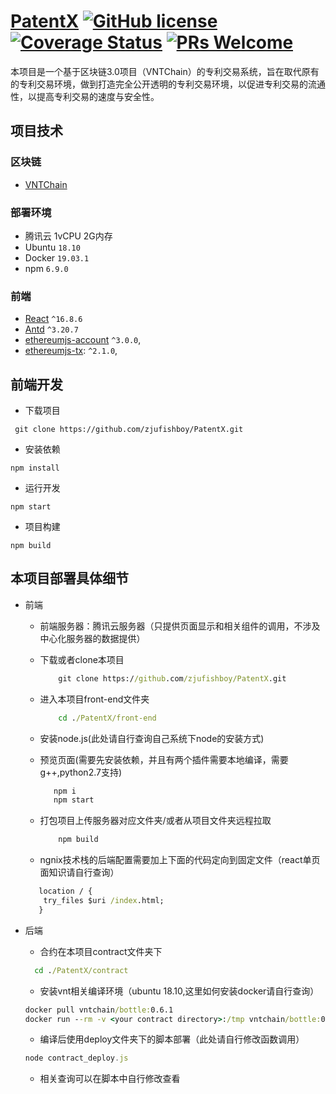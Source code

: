 # [PatentX](https://github.com/zjufishboy/PatentX) [![GitHub license](https://img.shields.io/badge/license-MIT-blue.svg)](https://github.com/facebook/react/blob/master/LICENSE) [![Coverage Status](https://img.shields.io/coveralls/facebook/react/master.svg?style=flat)](https://coveralls.io/github/facebook/react?branch=master) [![PRs Welcome](https://img.shields.io/badge/PRs-welcome-brightgreen.svg)](https://reactjs.org/docs/how-to-contribute.html#your-first-pull-request)
本项目是一个基于区块链3.0项目（VNTChain）的专利交易系统，旨在取代原有的专利交易环境，做到打造完全公开透明的专利交易环境，以促进专利交易的流通性，以提高专利交易的速度与安全性。


## 项目技术

### 区块链
* [VNTChain](http://www.vntchain.io/)

### 部署环境 
* 腾讯云 1vCPU 2G内存 
* Ubuntu `18.10`
* Docker `19.03.1`
* npm `6.9.0`

### 前端
* [React](https://github.com/facebook/react) `^16.8.6`
* [Antd](https://ant.design) `^3.20.7`
* [ethereumjs-account]() `^3.0.0`,
* [ethereumjs-tx](): `^2.1.0`,

## 前端开发
* 下载项目

` git clone https://github.com/zjufishboy/PatentX.git`
* 安装依赖

`npm install`
* 运行开发

`npm start`
* 项目构建

`npm build`



## 本项目部署具体细节

- 前端
  - 前端服务器：腾讯云服务器（只提供页面显示和相关组件的调用，不涉及中心化服务器的数据提供）
  - 下载或者clone本项目

    ```cmd
        git clone https://github.com/zjufishboy/PatentX.git
    ```

  - 进入本项目front-end文件夹

    ```cmd
        cd ./PatentX/front-end
    ```

  - 安装node.js(此处请自行查询自己系统下node的安装方式)
  - 预览页面(需要先安装依赖，并且有两个插件需要本地编译，需要g++,python2.7支持)
  
    ```cmd
       npm i
       npm start
    ```

  - 打包项目上传服务器对应文件夹/或者从项目文件夹远程拉取
  
    ```cmd
        npm build
    ```

  - ngnix技术栈的后端配置需要加上下面的代码定向到固定文件（react单页面知识请自行查询）
  
  ```cmd
     location / {
      try_files $uri /index.html;
     }
  ```

- 后端
  - 合约在本项目contract文件夹下
  
  ```cmd
    cd ./PatentX/contract
  ```

  - 安装vnt相关编译环境（ubuntu 18.10,这里如何安装docker请自行查询）
  
  ```cmd
  docker pull vntchain/bottle:0.6.1
  docker run --rm -v <your contract directory>:/tmp vntchain/bottle:0.6.0 compile -code /tmp/<your contract file name> 
  ```

  - 编译后使用deploy文件夹下的脚本部署（此处请自行修改函数调用）
  
  ```js
  node contract_deploy.js
  ```

  - 相关查询可以在脚本中自行修改查看
